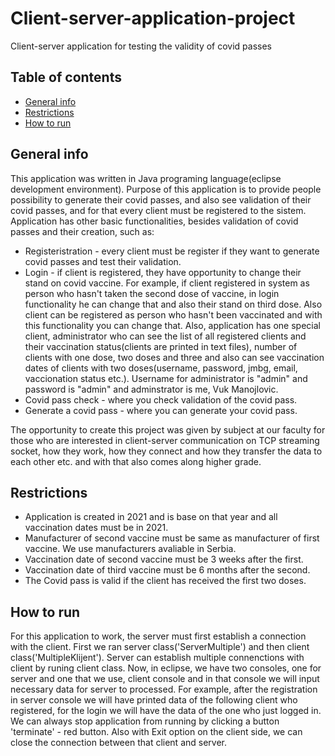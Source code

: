 # Client-server-application-project
Client-server application for testing the validity of covid passes 

## Table of contents
* [General info](#general-info)
* [Restrictions](#restrictions)
* [How to run](#run)

## General info
This application was written in Java programing language(eclipse development environment). Purpose of this application is to provide people possibility to generate their covid passes, and also see validation of their covid passes, and for that every client must be registered to the sistem. Application has other basic functionalities, besides validation of covid passes and their creation, such as:
* Registeristration - every client must be register if they want to generate covid passes and test their validation.
* Login - if client is registered, they have opportunity to change their stand on covid vaccine. For example, if client registered in system as person who hasn't taken the second dose of vaccine, in login functionality he can change that and also their stand on third dose. Also client can be registered as person who hasn't been vaccinated and with this functionality you can change that. Also, application has one special client, administrator who can see the list of all registered clients and their vaccination status(clients are printed in text files), number of clients with one dose, two doses and three and also can see vaccination dates of clients with two doses(username, password, jmbg, email, vaccionation status etc.). Username for  administrator is "admin" and password is "admin" and adminstrator is me, Vuk Manojlovic.
* Covid pass check - where you check validation of the covid pass.
* Generate a covid pass - where you can generate your covid pass.

The opportunity to create this project was given by subject at our faculty for those who are interested in client-server communication on TCP streaming socket, how they work, how they connect and how they transfer the data to each other etc. and with that also comes along higher grade.

## Restrictions
* Application is created in 2021 and is base on that year and all vaccination dates must be in 2021.
* Manufacturer of second vaccine must be same as manufacturer of first vaccine. We use manufacturers avaliable in Serbia.
* Vaccination date of second vaccine must be 3 weeks after the first.
* Vaccination date of third vaccine must be 6 months after the second.
* The Covid pass is valid if the client has received the first two doses.

## How to run
For this application to work, the server must first establish a connection with the client. First we ran server class('ServerMultiple') and then client class('MultipleKlijent'). Server can establish multiple connenctions with client by runing client class. Now, in eclipse, we have two consoles, one for server and one that we use, client console and in that console we will input necessary data for server to processed. For example, after the registration in server console we will have printed data of the following client who registered, for the login we will have the data of the one who just logged in. We can always stop application from running by clicking a button 'terminate' - red button. Also with Exit option on the client side, we can close the connection between that client and server.
